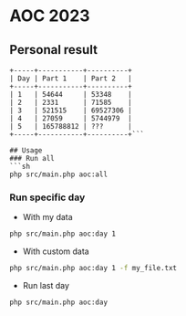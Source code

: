 # AOC 2023
## Personal result
```
+-----+-----------+----------+
| Day | Part 1    | Part 2   |
+-----+-----------+----------+
| 1   | 54644     | 53348    |
| 2   | 2331      | 71585    |
| 3   | 521515    | 69527306 |
| 4   | 27059     | 5744979  |
| 5   | 165788812 | ???      |
+-----+-----------+----------+```

## Usage
### Run all
```sh
php src/main.php aoc:all
```
### Run specific day
- With my data
```sh
php src/main.php aoc:day 1
```
- With custom data
```sh
php src/main.php aoc:day 1 -f my_file.txt
```
- Run last day
```sh
php src/main.php aoc:day
```